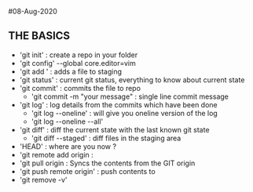 #08-Aug-2020

## THE BASICS

- 'git init' : create a repo in your folder
- 'git config' --global core.editor=vim
- 'git add <PATH>' : adds a file to staging 
- 'git status' : current git status, everything to know about current state
- 'git commit' : commits the file to repo
	- 'git commit -m "your message" : single line commit message
- 'git log' : log details from the commits which have been done
	- 'git log --oneline' : will give you oneline version of the log
	- 'git log --oneline --all'
- 'git diff' : diff the current state with the last known git state
	- 'git diff --staged' : diff files in the staging area
- 'HEAD' : where are you now ?
- 'git remote add origin <URL> :
- 'git pull origin <GITURL> : Syncs the contents from the GIT origin
- 'git push remote origin' : push contents to <GITHUB URL>
- 'git remove -v'

